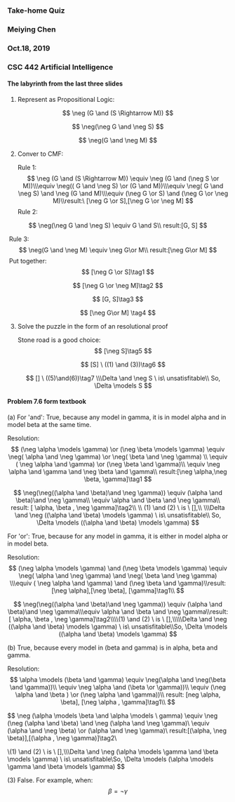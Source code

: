 ### Take-home Quiz

### Meiying Chen

### Oct.18, 2019

### CSC 442 Artificial Intelligence



#### The labyrinth from the last three slides

1.  Represent as Propositional Logic:

$$
\neg (G \and (S \Rightarrow M))
$$

$$
\neg(\neg G \and \neg S)
$$

$$
\neg(G \and \neg M)
$$



2. Conver to CMF:

   Rule 1:
   $$
   \neg (G \and (S \Rightarrow M)) \equiv \neg (G \and (\neg S \or M))\\\equiv \neg(( G \and \neg S) \or (G \and M))\\\equiv \neg( G \and \neg S) \and \neg (G \and M)\\\equiv (\neg G \or  S) \and (\neg G \or \neg M)\\result:\ [\neg G \or  S],[\neg G \or \neg M]
   $$
   Rule 2:

$$
\neg(\neg G \and \neg S) \equiv G \and S\\
result:[G, S]
$$

​		 Rule 3:
$$
\neg(G \and \neg M) \equiv \neg G\or M\\
result:[\neg G\or M]
$$
​		Put together:
$$
[\neg G \or  S]\tag1
$$

$$
[\neg G \or \neg M]\tag2
$$

$$
[G, S]\tag3
$$

$$
[\neg G\or M] \tag4
$$

3. Solve the puzzle in the form of an resolutional proof

   Stone road is a good choice:
   $$
   [\neg S]\tag5
   $$

   $$
   [S] \ ((1) \and (3))\tag6
   $$

   $$
   [] \ ((5)\and(6))\tag7
   \\\Delta \and \neg S \ is\ unsatisfitable\\
   So, \Delta \models S
   $$

#### Problem 7.6 form textbook

(a) For 'and': True, because any  model in gamma, it is in model alpha and in model beta at the same time.

Resolution:
$$
(\neg \alpha \models \gamma) \or (\neg \beta \models \gamma) \equiv \neg( \alpha \and \neg \gamma) \or \neg( \beta \and \neg \gamma) \\
\equiv ( \neg \alpha \and \gamma) \or (\neg \beta \and  \gamma)\\
\equiv  \neg \alpha \and \gamma \and \neg \beta \and  \gamma\\
result:[\neg \alpha,\neg \beta, \gamma]\tag1
$$

$$
\neg(\neg((\alpha \and \beta)\and \neg \gamma)) \equiv (\alpha \and \beta)\and \neg \gamma\\
\equiv \alpha \and \beta \and \neg \gamma\\
result: [ \alpha, \beta , \neg \gamma]\tag2\\
\\
(1) \and (2) \ is \ [],\\
\\\Delta \and \neg ((\alpha \and \beta) \models \gamma) \ is\ unsatisfitable\\
So, \Delta \models ((\alpha \and \beta) \models \gamma)
$$

For 'or': True, because for any model in gamma, it is either in model alpha or in model beta.

Resolution:
$$
(\neg \alpha \models \gamma) \and (\neg \beta \models \gamma) \equiv \neg( \alpha \and \neg \gamma) \and \neg( \beta \and \neg \gamma) \\\equiv ( \neg \alpha \and \gamma) \and (\neg \beta \and  \gamma)\\result:[\neg \alpha],[\neg \beta], [\gamma]\tag1\\
$$

$$
\neg(\neg((\alpha \and \beta)\and \neg \gamma)) \equiv (\alpha \and \beta)\and \neg \gamma\\\equiv \alpha \and \beta \and \neg \gamma\\result: [ \alpha, \beta , \neg \gamma]\tag2\\\\(1) \and (2) \ is \ [],\\\\\Delta \and \neg ((\alpha \and \beta) \models \gamma) \ is\ unsatisfitable\\So, \Delta \models ((\alpha \and \beta) \models \gamma)
$$



(b) True, because every model in (beta and gamma) is in alpha, beta and gamma.

Resolution:
$$
\alpha \models (\beta \and \gamma) \equiv \neg(\alpha \and \neg(\beta \and \gamma))\\
\equiv \neg \alpha \and (\beta \or \gamma))\\
\equiv (\neg \alpha \and  \beta ) \or (\neg \alpha  \and \gamma))\\
result: [neg \alpha,  \beta], [\neg \alpha  , \gamma]\tag1\\
$$

$$
\neg (\alpha \models \beta \and \alpha \models \ gamma) \equiv \neg (\neg (\alpha \and \beta) \and \neg (\alpha \and \neg \gamma)\\
\equiv (\alpha \and \neg \beta) \or (\alpha \and \neg \gamma)\\
result:[(\alpha,  \neg \beta)],[(\alpha , \neg \gamma)]\tag2\\

\\(1) \and (2) \ is \ [],\\\\\Delta \and \neg (\alpha  \models \gamma \and \beta \models \gamma) \ is\ unsatisfitable\\So, \Delta \models (\alpha  \models \gamma \and \beta \models \gamma)
$$

(3) False. For example, when:
$$
\beta = \neg \gamma
$$
















